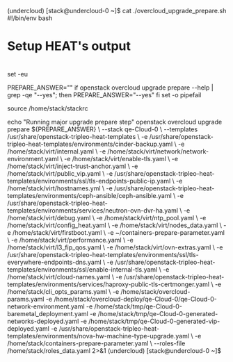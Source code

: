 (undercloud) [stack@undercloud-0 ~]$ cat ./overcloud_upgrade_prepare.sh
#!/bin/env bash
#
# Setup HEAT's output
#
set -eu

PREPARE_ANSWER=""
if openstack overcloud upgrade prepare --help | grep -qe "--yes"; then
    PREPARE_ANSWER="--yes"
fi
set -o pipefail

source /home/stack/stackrc

echo "Running major upgrade prepare step"
openstack overcloud upgrade prepare ${PREPARE_ANSWER} \
    --stack qe-Cloud-0 \
    --templates /usr/share/openstack-tripleo-heat-templates \
    -e /usr/share/openstack-tripleo-heat-templates/environments/cinder-backup.yaml \
    -e /home/stack/virt/internal.yaml \
    -e /home/stack/virt/network/network-environment.yaml \
    -e /home/stack/virt/enable-tls.yaml \
    -e /home/stack/virt/inject-trust-anchor.yaml \
    -e /home/stack/virt/public_vip.yaml \
    -e /usr/share/openstack-tripleo-heat-templates/environments/ssl/tls-endpoints-public-ip.yaml \
    -e /home/stack/virt/hostnames.yml \
    -e /usr/share/openstack-tripleo-heat-templates/environments/ceph-ansible/ceph-ansible.yaml \
    -e /usr/share/openstack-tripleo-heat-templates/environments/services/neutron-ovn-dvr-ha.yaml \
    -e /home/stack/virt/debug.yaml \
    -e /home/stack/virt/ntp_pool.yaml \
    -e /home/stack/virt/config_heat.yaml \
    -e /home/stack/virt/nodes_data.yaml \
    -e /home/stack/virt/firstboot.yaml \
    -e ~/containers-prepare-parameter.yaml \
    -e /home/stack/virt/performance.yaml \
    -e /home/stack/virt/l3_fip_qos.yaml \
    -e /home/stack/virt/ovn-extras.yaml \
    -e /usr/share/openstack-tripleo-heat-templates/environments/ssl/tls-everywhere-endpoints-dns.yaml \
    -e /usr/share/openstack-tripleo-heat-templates/environments/ssl/enable-internal-tls.yaml \
    -e /home/stack/virt/cloud-names.yaml \
    -e /usr/share/openstack-tripleo-heat-templates/environments/services/haproxy-public-tls-certmonger.yaml \
    -e /home/stack/cli_opts_params.yaml \
    -e /home/stack/overcloud-params.yaml -e /home/stack/overcloud-deploy/qe-Cloud-0/qe-Cloud-0-network-environment.yaml -e /home/stack/tmp/qe-Cloud-0-baremetal_deployment.yaml -e /home/stack/tmp/qe-Cloud-0-generated-networks-deployed.yaml -e /home/stack/tmp/qe-Cloud-0-generated-vip-deployed.yaml -e /usr/share/openstack-tripleo-heat-templates/environments/nova-hw-machine-type-upgrade.yaml \
    -e /home/stack/containers-prepare-parameter.yaml \
    --roles-file /home/stack/roles_data.yaml 2>&1
(undercloud) [stack@undercloud-0 ~]$ 
